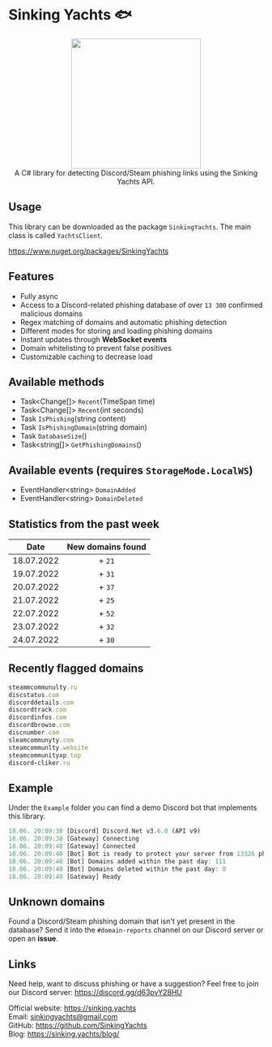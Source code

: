 # Sinking Yachts 🐟

<div align="center">
  <img width="256" height="256" src="https://cdn.discordapp.com/icons/908947284853682266/a928bf7a58ed5fccbdbadefd0aee34ff.png?size=256">
</div>

<div align="center">
  A C# library for detecting Discord/Steam phishing links using the Sinking Yachts API. 
</div>

## Usage
This library can be downloaded as the package `SinkingYachts`. The main class is called `YachtsClient`.

https://www.nuget.org/packages/SinkingYachts

## Features
- Fully async
- Access to a Discord-related phishing database of over `13 300` confirmed malicious domains
- Regex matching of domains and automatic phishing detection
- Different modes for storing and loading phishing domains
- Instant updates through **WebSocket events**
- Domain whitelisting to prevent false positives
- Customizable caching to decrease load 

## Available methods
- Task<Change[]> `Recent`(TimeSpan time)
- Task<Change[]> `Recent`(int seconds)
- Task<bool> `IsPhishing`(string content)
- Task<bool> `IsPhishingDomain`(string domain)
- Task<int> `DatabaseSize`()
- Task<string[]> `GetPhishingDomains`()

## Available events (requires `StorageMode.LocalWS`)
- EventHandler\<string> `DomainAdded`
- EventHandler\<string> `DomainDeleted`  

## Statistics from the past week
| Date | New domains found |
| :---: | :---: |
| 18.07.2022 | + `21` |
| 19.07.2022 | + `31` |
| 20.07.2022 | + `37` |
| 21.07.2022 | + `25` |
| 22.07.2022 | + `52` |
| 23.07.2022 | + `32` |
| 24.07.2022 | + `30` |

## Recently flagged domains
```ruby
steammcommunulty.ru
discstatus.com
discorddetails.com
discordtrack.com
discordinfos.com
discordbrowse.com
discnumber.com
sleamcommunyty.com
steamcommunlty.website
steamcommunityxp.top
discord-cliker.ru
```

## Example
Under the `Example` folder you can find a demo Discord bot that implements this library.
```rust
18.06. 20:09:38 [Discord] Discord.Net v3.6.0 (API v9)
18.06. 20:09:38 [Gateway] Connecting
18.06. 20:09:40 [Gateway] Connected
18.06. 20:09:40 [Bot] Bot is ready to protect your server from 13326 phishing domains
18.06. 20:09:40 [Bot] Domains added within the past day: 111
18.06. 20:09:40 [Bot] Domains deleted within the past day: 0
18.06. 20:09:40 [Gateway] Ready
```
  
## Unknown domains
Found a Discord/Steam phishing domain that isn't yet present in the database? Send it into the `#domain-reports` channel on our Discord server or open an **issue**. 
  
## Links
Need help, want to discuss phishing or have a suggestion? Feel free to join our Discord server: https://discord.gg/d63pvY28HU

Official website: https://sinking.yachts<br>
Email: sinkingyachts@gmail.com<br>
GitHub: https://github.com/SinkingYachts<br>
Blog: https://sinking.yachts/blog/<br>
